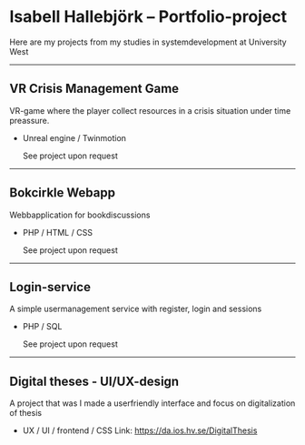 # Isabell Hallebjörk – Portfolio-project

Here are my projects from my studies in systemdevelopment at University West

---

##  VR Crisis Management Game
VR-game where the player collect resources in a crisis situation under time preassure.
- Unreal engine / Twinmotion

  See project upon request

---

## Bokcirkle Webapp
Webbapplication for bookdiscussions
- PHP / HTML / CSS

  See project upon request
---

## Login-service 
A simple usermanagement service with register, login and sessions
- PHP / SQL

  See project upon request
---

## Digital theses - UI/UX-design
A project that was I made a userfriendly interface and focus on  digitalization of thesis
- UX / UI / frontend / CSS
  Link: https://da.ios.hv.se/DigitalThesis
